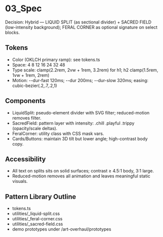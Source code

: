 # 03_Spec

Decision: Hybrid — LIQUID SPLIT (as sectional divider) + SACRED FIELD (low-intensity background); FERAL CORNER as optional signature on select blocks.

## Tokens
- Color (OKLCH primary ramp): see tokens.ts
- Space: 4 8 12 16 24 32 48
- Type scale: clamp(2.2rem, 2vw + 1rem, 3.2rem) for h1; h2 clamp(1.5rem, 1vw + 1rem, 2rem)
- Motion: --dur-fast 120ms; --dur 200ms; --dur-slow 320ms; easing: cubic-bezier(.2,.7,.2,1)

## Components
- LiquidSplit: pseudo-element divider with SVG filter; reduced-motion removes filter.
- SacredField: pattern layer with intensity: .chill .playful .trippy (opacity/scale deltas).
- FeralCorner: utility class with CSS mask vars.
- Cards/Buttons: maintain 3D tilt but lower angle; high-contrast body copy.

## Accessibility
- All text on splits sits on solid surfaces; contrast ≥ 4.5:1 body, 3:1 large.
- Reduced-motion removes all animation and leaves meaningful static visuals.

## Pattern Library Outline
- tokens.ts
- utilities/_liquid-split.css
- utilities/_feral-corner.css
- utilities/_sacred-field.css
- demo prototypes under /art-overhaul/prototypes
